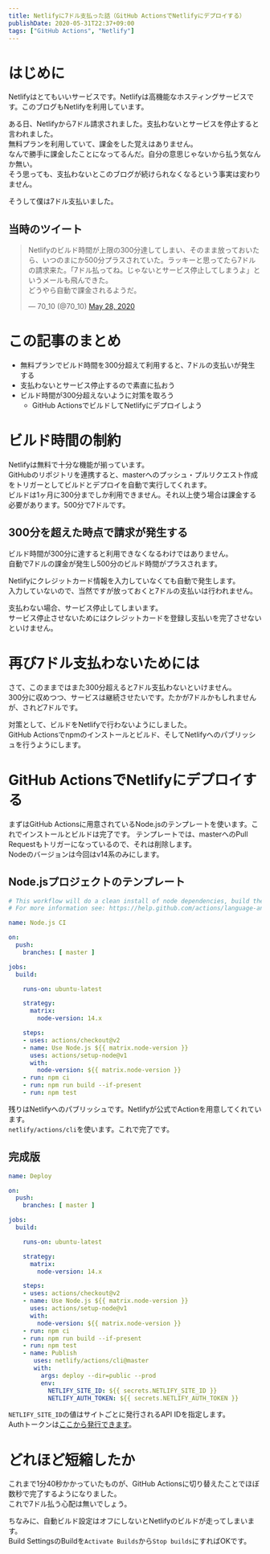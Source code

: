 ```yaml
---
title: Netlifyに7ドル支払った話（GitHub ActionsでNetlifyにデプロイする）
publishDate: 2020-05-31T22:37+09:00
tags: ["GitHub Actions", "Netlify"]
---
```


# はじめに

Netlifyはとてもいいサービスです。Netlifyは高機能なホスティングサービスです。このブログもNetlifyを利用しています。

ある日、Netlifyから7ドル請求されました。支払わないとサービスを停止すると言われました。  
無料プランを利用していて、課金をした覚えはありません。  
なんで勝手に課金したことになってるんだ。自分の意思じゃないから払う気なんか無い。  
そう思っても、支払わないとこのブログが続けられなくなるという事実は変わりません。

そうして僕は7ドル支払いました。

## 当時のツイート

<blockquote class="twitter-tweet"><p lang="ja" dir="ltr">Netlifyのビルド時間が上限の300分達してしまい、そのまま放っておいたら、いつのまにか500分プラスされていた。ラッキーと思ってたら7ドルの請求来た。「7ドル払ってね。じゃないとサービス停止してしまうよ」というメールも飛んできた。<br>どうやら自動で課金されるようだ。</p>&mdash; 70_10 (@70_10) <a href="https://twitter.com/70_10/status/1265814047460519939?ref_src=twsrc%5Etfw">May 28, 2020</a></blockquote> <script async src="https://platform.twitter.com/widgets.js" charset="utf-8"></script>

# この記事のまとめ

- 無料プランでビルド時間を300分超えて利用すると、7ドルの支払いが発生する
- 支払わないとサービス停止するので素直に払おう
- ビルド時間が300分超えないように対策を取ろう
  - GitHub ActionsでビルドしてNetlifyにデプロイしよう

# ビルド時間の制約

Netlifyは無料で十分な機能が揃っています。  
GitHubのリポジトリを連携すると、masterへのプッシュ・プルリクエスト作成をトリガーとしてビルドとデプロイを自動で実行してくれます。  
ビルドは1ヶ月に300分までしか利用できません。それ以上使う場合は課金する必要があります。500分で7ドルです。

## 300分を超えた時点で請求が発生する

ビルド時間が300分に達すると利用できなくなるわけではありません。  
自動で7ドルの課金が発生し500分のビルド時間がプラスされます。  

Netlifyにクレジットカード情報を入力していなくても自動で発生します。  
入力していないので、当然ですが放っておくと7ドルの支払いは行われません。  

支払わない場合、サービス停止してしまいます。  
サービス停止させないためにはクレジットカードを登録し支払いを完了させないといけません。

# 再び7ドル支払わないためには

さて、このままではまた300分超えると7ドル支払わないといけません。  
300分に収めつつ、サービスは継続させたいです。たかが7ドルかもしれませんが、されど7ドルです。

対策として、ビルドをNetlifyで行わないようにしました。  
GitHub Actionsでnpmのインストールとビルド、そしてNetlifyへのパブリッシュを行うようにします。

# GitHub ActionsでNetlifyにデプロイする

まずはGitHub Actionsに用意されているNode.jsのテンプレートを使います。これでインストールとビルドは完了です。
テンプレートでは、masterへのPull Requestもトリガーになっているので、それは削除します。  
Nodeのバージョンは今回はv14系のみにします。

## Node.jsプロジェクトのテンプレート

```yaml
# This workflow will do a clean install of node dependencies, build the source code and run tests across different versions of node
# For more information see: https://help.github.com/actions/language-and-framework-guides/using-nodejs-with-github-actions

name: Node.js CI

on:
  push:
    branches: [ master ]

jobs:
  build:

    runs-on: ubuntu-latest

    strategy:
      matrix:
        node-version: 14.x

    steps:
    - uses: actions/checkout@v2
    - name: Use Node.js ${{ matrix.node-version }}
      uses: actions/setup-node@v1
      with:
        node-version: ${{ matrix.node-version }}
    - run: npm ci
    - run: npm run build --if-present
    - run: npm test
```

残りはNetlifyへのパブリッシュです。Netlifyが公式でActionを用意してくれています。  
`netlify/actions/cli`を使います。これで完了です。

## 完成版

```yaml
name: Deploy

on:
  push:
    branches: [ master ]

jobs:
  build:

    runs-on: ubuntu-latest

    strategy:
      matrix:
        node-version: 14.x

    steps:
    - uses: actions/checkout@v2
    - name: Use Node.js ${{ matrix.node-version }}
      uses: actions/setup-node@v1
      with:
        node-version: ${{ matrix.node-version }}
    - run: npm ci
    - run: npm run build --if-present
    - run: npm test
    - name: Publish
       uses: netlify/actions/cli@master
       with:
         args: deploy --dir=public --prod
         env:
           NETLIFY_SITE_ID: ${{ secrets.NETLIFY_SITE_ID }}
           NETLIFY_AUTH_TOKEN: ${{ secrets.NETLIFY_AUTH_TOKEN }}
```

`NETLIFY_SITE_ID`の値はサイトごとに発行されるAPI IDを指定します。  
Authトークンは[ここから発行できます](https://app.netlify.com/user/applications#personal-access-tokens)。

# どれほど短縮したか

これまで1分40秒かかっていたものが、GitHub Actionsに切り替えたことでほぼ数秒で完了するようになりました。  
これで7ドル払う心配は無いでしょう。

ちなみに、自動ビルド設定はオフにしないとNetlifyのビルドが走ってしまいます。  
Build SettingsのBuildを`Activate Builds`から`Stop builds`にすればOKです。
